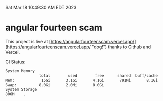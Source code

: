 Sat Mar 18 10:49:30 AM EDT 2023

# angular fourteen scam


This project is live at [https://angularfourteenscam.vercel.app/](https://angularfourteenscam.vercel.app/ "dog!") thanks to Github and Vercel.

CI Status: 

```bash
System Memory
               total        used        free      shared  buff/cache   available
Mem:            15Gi       3.1Gi       4.1Gi       791Mi       8.1Gi        11Gi
Swap:          8.0Gi       2.0Mi       8.0Gi
System Storage
806M	.
```
```bash
